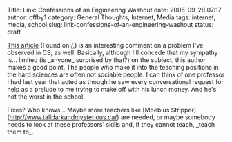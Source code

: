 Title: Link: Confessions of an Engineering Washout
date: 2005-09-28 07:17
author: offby1
category: General Thoughts, Internet, Media
tags: internet, media, school
slug: link-confessions-of-an-engineering-washout
status: draft

[This article](http://www.techcentralstation.com/092105B.html) (Found on [/.](http://it.slashdot.org/article.pl?sid=05/09/28/0011245&tid=146&tid=218)) is an interesting comment on a problem I\'ve observed in CS, as well. Basically, although I\'ll concede that my sympathy is\... limited (is \_anyone\_ surprised by that?) on the subject, this author makes a good point. The people who make it into the teaching positions in the hard sciences are often not sociable people. I can think of one professor I had last year that acted as though he saw every conversational request for help as a prelude to me trying to make off with his lunch money. And he\'s not the worst in the school.

Fixes? Who knows\... Maybe more teachers like \[Moebius Stripper\](<http://www.talldarkandmysterious.ca/>) are needed, or maybe somebody needs to look at these professors\' skills and, if they cannot teach, \_teach them to\_.
